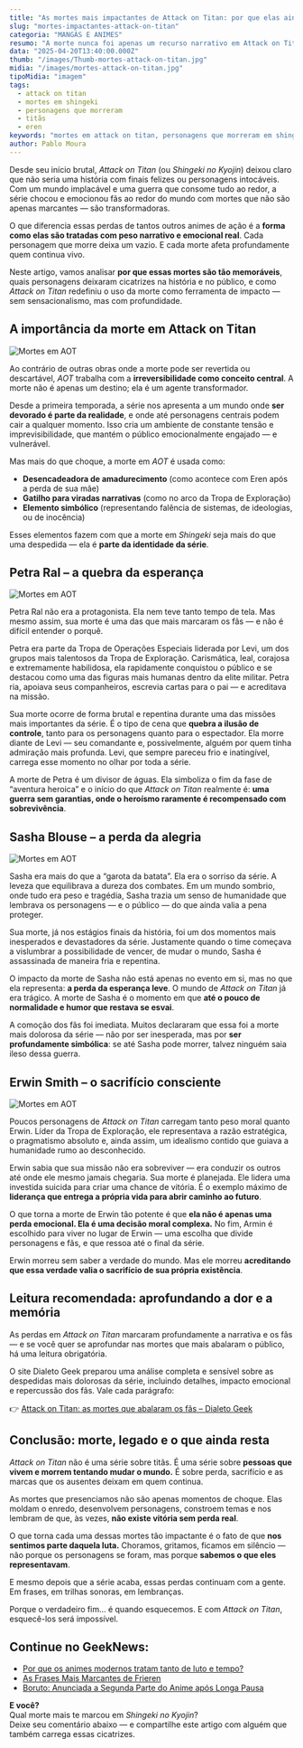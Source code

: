 ```yaml
---
title: "As mortes mais impactantes de Attack on Titan: por que elas ainda nos assombram?"
slug: "mortes-impactantes-attack-on-titan"
categoria: "MANGÁS E ANIMES"
resumo: "A morte nunca foi apenas um recurso narrativo em Attack on Titan — ela define o rumo da história. Neste artigo, revisitamos as perdas mais marcantes da série e analisamos por que elas ainda ecoam no coração dos fãs."
data: "2025-04-20T13:40:00.000Z"
thumb: "/images/Thumb-mortes-attack-on-titan.jpg"
midia: "/images/mortes-attack-on-titan.jpg"
tipoMidia: "imagem"
tags:
  - attack on titan
  - mortes em shingeki
  - personagens que morreram
  - titãs
  - eren
keywords: "mortes em attack on titan, personagens que morreram em shingeki, petra sasha erwin morte, impacto das mortes no anime"
author: Pablo Moura
---
```


Desde seu início brutal, *Attack on Titan* (ou *Shingeki no Kyojin*) deixou claro que não seria uma história com finais felizes ou personagens intocáveis. Com um mundo implacável e uma guerra que consome tudo ao redor, a série chocou e emocionou fãs ao redor do mundo com mortes que não são apenas marcantes — são transformadoras.

O que diferencia essas perdas de tantos outros animes de ação é a **forma como elas são tratadas com peso narrativo e emocional real**. Cada personagem que morre deixa um vazio. E cada morte afeta profundamente quem continua vivo.

Neste artigo, vamos analisar **por que essas mortes são tão memoráveis**, quais personagens deixaram cicatrizes na história e no público, e como *Attack on Titan* redefiniu o uso da morte como ferramenta de impacto — sem sensacionalismo, mas com profundidade.

## A importância da morte em Attack on Titan

![Mortes em AOT](/images/AOT.webp)

Ao contrário de outras obras onde a morte pode ser revertida ou descartável, *AOT* trabalha com a **irreversibilidade como conceito central**. A morte não é apenas um destino; ela é um agente transformador.

Desde a primeira temporada, a série nos apresenta a um mundo onde **ser devorado é parte da realidade**, e onde até personagens centrais podem cair a qualquer momento. Isso cria um ambiente de constante tensão e imprevisibilidade, que mantém o público emocionalmente engajado — e vulnerável.

Mas mais do que choque, a morte em *AOT* é usada como:

- **Desencadeadora de amadurecimento** (como acontece com Eren após a perda de sua mãe)  
- **Gatilho para viradas narrativas** (como no arco da Tropa de Exploração)  
- **Elemento simbólico** (representando falência de sistemas, de ideologias, ou de inocência)

Esses elementos fazem com que a morte em *Shingeki* seja mais do que uma despedida — ela é **parte da identidade da série**.

## Petra Ral – a quebra da esperança

![Mortes em AOT](/images/levi-petra.jpg)

Petra Ral não era a protagonista. Ela nem teve tanto tempo de tela. Mas mesmo assim, sua morte é uma das que mais marcaram os fãs — e não é difícil entender o porquê.

Petra era parte da Tropa de Operações Especiais liderada por Levi, um dos grupos mais talentosos da Tropa de Exploração. Carismática, leal, corajosa e extremamente habilidosa, ela rapidamente conquistou o público e se destacou como uma das figuras mais humanas dentro da elite militar. Petra ria, apoiava seus companheiros, escrevia cartas para o pai — e acreditava na missão.

Sua morte ocorre de forma brutal e repentina durante uma das missões mais importantes da série. É o tipo de cena que **quebra a ilusão de controle**, tanto para os personagens quanto para o espectador. Ela morre diante de Levi — seu comandante e, possivelmente, alguém por quem tinha admiração mais profunda. Levi, que sempre pareceu frio e inatingível, carrega esse momento no olhar por toda a série.

A morte de Petra é um divisor de águas. Ela simboliza o fim da fase de “aventura heroica” e o início do que *Attack on Titan* realmente é: **uma guerra sem garantias, onde o heroísmo raramente é recompensado com sobrevivência**.

## Sasha Blouse – a perda da alegria

![Mortes em AOT](/images/sasha-batata.jpg)

Sasha era mais do que a “garota da batata”. Ela era o sorriso da série. A leveza que equilibrava a dureza dos combates. Em um mundo sombrio, onde tudo era peso e tragédia, Sasha trazia um senso de humanidade que lembrava os personagens — e o público — do que ainda valia a pena proteger.

Sua morte, já nos estágios finais da história, foi um dos momentos mais inesperados e devastadores da série. Justamente quando o time começava a vislumbrar a possibilidade de vencer, de mudar o mundo, Sasha é assassinada de maneira fria e repentina.

O impacto da morte de Sasha não está apenas no evento em si, mas no que ela representa: **a perda da esperança leve**. O mundo de *Attack on Titan* já era trágico. A morte de Sasha é o momento em que **até o pouco de normalidade e humor que restava se esvai**.

A comoção dos fãs foi imediata. Muitos declararam que essa foi a morte mais dolorosa da série — não por ser inesperada, mas por **ser profundamente simbólica**: se até Sasha pode morrer, talvez ninguém saia ileso dessa guerra.

## Erwin Smith – o sacrifício consciente

![Mortes em AOT](/images/Erwin.png)

Poucos personagens de *Attack on Titan* carregam tanto peso moral quanto Erwin. Líder da Tropa de Exploração, ele representava a razão estratégica, o pragmatismo absoluto e, ainda assim, um idealismo contido que guiava a humanidade rumo ao desconhecido.

Erwin sabia que sua missão não era sobreviver — era conduzir os outros até onde ele mesmo jamais chegaria. Sua morte é planejada. Ele lidera uma investida suicida para criar uma chance de vitória. É o exemplo máximo de **liderança que entrega a própria vida para abrir caminho ao futuro**.

O que torna a morte de Erwin tão potente é que **ela não é apenas uma perda emocional. Ela é uma decisão moral complexa.** No fim, Armin é escolhido para viver no lugar de Erwin — uma escolha que divide personagens e fãs, e que ressoa até o final da série.

Erwin morreu sem saber a verdade do mundo. Mas ele morreu **acreditando que essa verdade valia o sacrifício de sua própria existência**.

## Leitura recomendada: aprofundando a dor e a memória

As perdas em *Attack on Titan* marcaram profundamente a narrativa e os fãs — e se você quer se aprofundar nas mortes que mais abalaram o público, há uma leitura obrigatória.

O site Dialeto Geek preparou uma análise completa e sensível sobre as despedidas mais dolorosas da série, incluindo detalhes, impacto emocional e repercussão dos fãs. Vale cada parágrafo:

👉 [Attack on Titan: as mortes que abalaram os fãs – Dialeto Geek](https://dialetogeek.com.br/attack-on-titan-as-mortes-que-abalaram-os-fas/)

## Conclusão: morte, legado e o que ainda resta

*Attack on Titan* não é uma série sobre titãs. É uma série sobre **pessoas que vivem e morrem tentando mudar o mundo.** É sobre perda, sacrifício e as marcas que os ausentes deixam em quem continua.

As mortes que presenciamos não são apenas momentos de choque. Elas moldam o enredo, desenvolvem personagens, constroem temas e nos lembram de que, às vezes, **não existe vitória sem perda real**.

O que torna cada uma dessas mortes tão impactante é o fato de que **nos sentimos parte daquela luta.** Choramos, gritamos, ficamos em silêncio — não porque os personagens se foram, mas porque **sabemos o que eles representavam**.

E mesmo depois que a série acaba, essas perdas continuam com a gente. Em frases, em trilhas sonoras, em lembranças.

Porque o verdadeiro fim… é quando esquecemos. E com *Attack on Titan*, esquecê-los será impossível.

## Continue no GeekNews:

- [Por que os animes modernos tratam tanto de luto e tempo?](https://www.geeknews.com.br/noticia/animes-modernos-luto-e-tempo)  
- [As Frases Mais Marcantes de Frieren](https://www.geeknews.com.br/noticia/as-frases-mais-marcantes-de-frieren-um-mergulho-na-melancolia-e-sabedoria)  
- [Boruto: Anunciada a Segunda Parte do Anime após Longa Pausa](hhttps://www.geeknews.com.br/noticia/boruto-segunda-parte-do-anime-tem-produo-confirmada)

**E você?**  
Qual morte mais te marcou em *Shingeki no Kyojin*?  
Deixe seu comentário abaixo — e compartilhe este artigo com alguém que também carrega essas cicatrizes.

